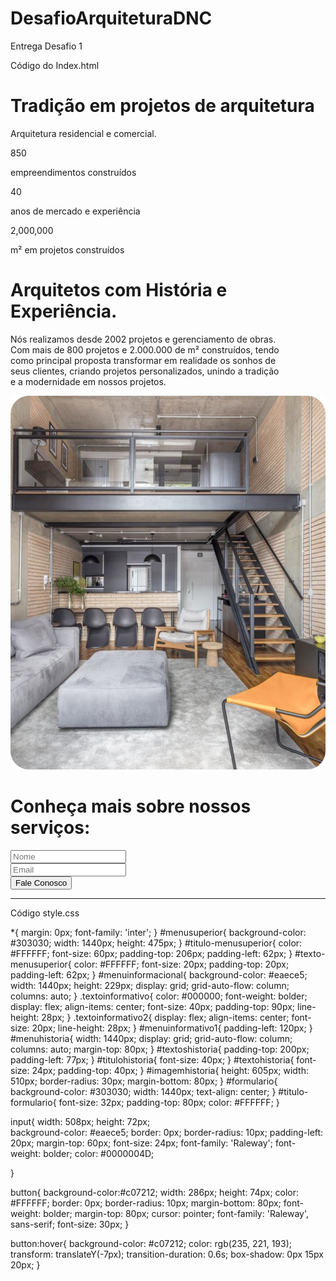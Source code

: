 # DesafioArquiteturaDNC
Entrega Desafio 1

Código do Index.html

<!DOCTYPE html>
<html lang="pt-br">
<head>
    <meta charset="UTF-8">
    <meta name="viewport" content="width=device-width, initial-scale=1.0">
    <link rel="preconnect" href="https://fonts.googleapis.com">
    <link rel="preconnect" href="https://fonts.gstatic.com" crossorigin>
    <link href="https://fonts.googleapis.com/css2?family=Inter:wght@100;200;300;400;500;600;700;800;900&display=swap" rel="stylesheet">
    <link rel="stylesheet" href="style.css">
    <title>Desafio 1 DNC</title>
</head>
<body>

<!--MENU SUPERIOR-->
<div id="menusuperior">
    <h1 id="titulo-menusuperior">Tradição em projetos de arquitetura</h1>
    <p id="texto-menusuperior">Arquitetura residencial e comercial. </p>
</div>

<!--MENU INFORMACIONAL-->
<div id="menuinformacional">
    <div id="menuinformativo1">
        <p class="textoinformativo">850</p>
        <p class="textoinformativo2">empreendimentos construídos</p>
    </div>
    <div id="menuinformativo2">
        <p class="textoinformativo">40</p>
        <p class="textoinformativo2">anos de mercado e experiência</p>
    </div>    
    <div id="menuinformativo3">
        <p class="textoinformativo">2,000,000</p>
        <p class="textoinformativo2">m² em projetos construídos</p>
    </div>
</div>

<!--MENU HISTÓRIA E EXPERIÊNCIA-->
<div id="menuhistoria">
    <div id="textoshistoria">
        <h1 id="titulohistoria">Arquitetos com História e Experiência.</h1>
        <p id="textohistoria">Nós realizamos desde 2002 projetos e gerenciamento de obras. <br>
        Com mais de 800 projetos e 2.000.000 de m² construídos, tendo <br> 
        como principal proposta transformar em realidade os sonhos de <br> 
        seus clientes, criando projetos personalizados, unindo a tradição <br> 
        e a modernidade em nossos projetos.</p>
    </div>
    <div id="imagemhistoria">
        <img src="imagens/foto.svg" alt="ERRO AO CARREGAR IMAGEM">
    </div>
</div>    

<!--FORMULÁRIO-->
<div id="formulario">
    <h1 id="titulo-formulario">Conheça mais sobre nossos serviços:</h1>
    <form action="https://api.sheetmonkey.io/form/2gihsea1se2f5hbrzHrjzC" method="post">
        <input type="text" placeholder="Nome" name="Name" required> <br>
        <input type="email" placeholder="Email" name="Email" required> <br>
        <input type="hidden" name="Created" value="x-sheetmonkey-current-date-time" />
    <button type="submit">Fale Conosco</button>
    </form>
</div>
</body>
</html>

-----------------------------------------------------------------------------------------------------
Código style.css

*{
    margin: 0px;
    font-family: 'inter';
}
#menusuperior{
    background-color: #303030;
    width: 1440px;
    height: 475px;
}
#titulo-menusuperior{
   color: #FFFFFF;
   font-size: 60px;
   padding-top: 206px;
   padding-left: 62px;
}
#texto-menusuperior{
    color: #FFFFFF;
    font-size: 20px;
    padding-top: 20px;
    padding-left: 62px;
}
#menuinformacional{
    background-color: #eaece5;
    width: 1440px;
    height: 229px;
    display: grid;
    grid-auto-flow: column;
    columns: auto;
}
.textoinformativo{
    color: #000000;
    font-weight: bolder;
    display: flex;
    align-items: center;
    font-size: 40px;
    padding-top: 90px;
    line-height: 28px;
}
.textoinformativo2{
    display: flex;
    align-items: center;
    font-size: 20px;
    line-height: 28px;
}
#menuinformativo1{
    padding-left: 120px;
}
#menuhistoria{
    width: 1440px;
    display: grid;
    grid-auto-flow: column;
    columns: auto;
    margin-top: 80px;
}
#textoshistoria{
    padding-top: 200px;
    padding-left: 77px;
}
#titulohistoria{
    font-size: 40px;
}
#textohistoria{
    font-size: 24px;
    padding-top: 40px;
}
#imagemhistoria{
    height: 605px;
    width: 510px;
    border-radius: 30px;
    margin-bottom: 80px;
}
#formulario{
    background-color: #303030;
    width: 1440px;
   text-align: center;
}
#titulo-formulario{
    font-size: 32px;
    padding-top: 80px;
    color: #FFFFFF;
}

input{
    width: 508px;
    height: 72px;  
    background-color: #eaece5;
    border: 0px;
    border-radius: 10px;
    padding-left: 20px;
    margin-top: 60px;
    font-size: 24px;
    font-family: 'Raleway';
    font-weight: bolder;
    color: #0000004D;

  }
  
  button{
      background-color:#c07212;
      width: 286px;
      height: 74px; 
      color: #FFFFFF;
      border: 0px;
      border-radius: 10px;
      margin-bottom: 80px;
      font-weight: bolder;
      margin-top: 80px;
      cursor: pointer;
      font-family: 'Raleway', sans-serif;
      font-size: 30px;
  }
  
  button:hover{
      background-color: #c07212;
      color: rgb(235, 221, 193);
      transform: translateY(-7px);
      transition-duration: 0.6s;
      box-shadow: 0px 15px 20px;
  }
